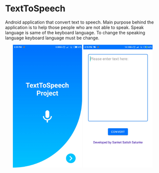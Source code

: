 # TextToSpeech
Android application that convert text to speech. Main purpose behind the application is to help those people who are not able to speak. Speak language is same of the keyboard language. To change the speaking language keyboard language must be change.

<p align="center">
  <img src="https://github.com/Sanket292001/TextToSpeech/blob/master/App%20Images/Splash%20Screen.jpg?raw=true" height="400"/>
  <img src="https://github.com/Sanket292001/TextToSpeech/blob/master/App%20Images/Homepage.jpg?raw=true" height="400"/>
</p>
